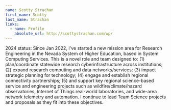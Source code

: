 ```yaml
---
name: Scotty Strachan
first_name: Scotty
last_name: Strachan
links:
  - name: Profile
    absolute_url: http://scottystrachan.com/wp/
---
```


2024 status: Since Jan 2022, I've started a new mission area for Research Engineering in the Nevada System of Higher Education, based in System Computing Services. This is a novel role and team designed to: (1) plan/coordinate statewide research cyberinfrastructure across institutions; (2) expand research computing and data networks/services; (3) impact strategic planning for technology; (4) engage and establish regional connectivity partnerships; (5) and support key regional science-based service and engineering projects such as wildfire/climate/hazard observatories, Internet of Things real-world laboratories, and wide-area network telemetry and automation. I continue to lead Team Science projects and proposals as they fit into these objectives.